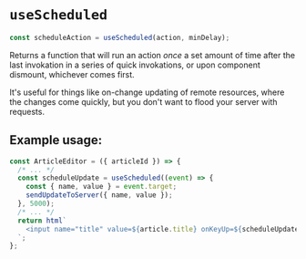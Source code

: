 # `useScheduled`

```javascript
const scheduleAction = useScheduled(action, minDelay);
```

Returns a function that will run an action _once_ a set amount of time after
the last invokation in a series of quick invokations, or upon component dismount,
whichever comes first.

It's useful for things like on-change updating of remote resources, where the
changes come quickly, but you don't want to flood your server with requests.

## Example usage:

```javascript
const ArticleEditor = ({ articleId }) => {
  /* ... */
  const scheduleUpdate = useScheduled((event) => {
    const { name, value } = event.target;
    sendUpdateToServer({ name, value });
  }, 5000);
  /* ... */
  return html`
    <input name="title" value=${article.title} onKeyUp=${scheduleUpdate} />
  `;
};
```